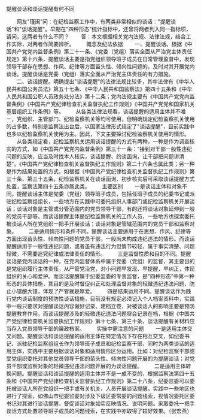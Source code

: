 提醒谈话和谈话提醒有何不同











　　网友"瑾闽"问：在纪检监察工作中，有两类非常相似的谈话："提醒谈话"和"谈话提醒"。早期在"四种形态"统计指标中，还曾将两者列入同一指标项，请问，这两者有什么不同？
　　答：本文根据相关党内法规、法律法规，结合工作实际，对两者作简要辨析。
　　概念及纪法依据
　　一、提醒谈话。根据《中国共产党党内监督条例》第二十一条、《党委（党组）落实全面从严治党主体责任规定》第十六条，提醒谈话主要是指党组织领导班子成员在日常管理监督中，发现领导干部存在思想、作风、纪律等方面苗头性、倾向性问题的，及时对其开展党内谈话。提醒谈话是党委（党组）落实全面从严治党主体责任的有力措施。
　　二、谈话提醒。明确提出"谈话提醒"的法律法规比较多，其中法律有《中华人民共和国公务员法》第五十七条、《中华人民共和国监察法》第四十五条和《中华人民共和国公职人员政务处分法》第十二条；党内法规主要有《中国共产党党内监督条例》《中国共产党纪律检查机关监督执纪工作规则》《中国共产党党和国家机关基层组织工作条例》等。
　　从各类法律法规看，谈话提醒的适用主体并不唯一，党组织、主管部门、纪检监察机关等均可使用，但明确规定纪检监察机关使用的占多数，特别是监察法出台后，以国家法律形式规定了"谈话提醒"，目前实践中也多以纪检监察机关使用为主。因此，下文主要探讨纪检监察机关使用的情形。
　　从各类规定看，纪检监察机关运用谈话提醒的方式有两种，一种是作为调查核实的方式，如《中国共产党党内监督条例》第三十一条："接到对干部一般性违纪问题的反映，应当及时找本人核实，谈话提醒、约谈函询，让干部把问题讲清楚"。《中国共产党纪律检查机关监督执纪工作规则》第二十六条也属此类；另一种是作为结果处置的方式，如根据《中国共产党纪律检查机关监督执纪工作规则》第三十条、第三十五条，纪检监察机关在谈话函询、初步核实后可采取谈话提醒方式处置，监察法第四十五条亦属此类。
　　主要区别
　　一是谈话主体和对象不同。提醒谈话主体是党委（党组）领导班子成员，包括任班子成员的纪委书记或派驻纪检监察组组长，一些地方在实践中可委托组织人事部门或纪检监察机关开展谈话；谈话对象是主管或分管范围内的党员领导干部，有的还将谈话对象延伸到一般的党员干部等。而谈话提醒主体是纪检监察机关的工作人员，一些地方也探索委托被谈话人所在党组织一把手开展谈话；谈话对象是管辖范围内的党员干部和监察对象。
　　二是适用情形和条件不同。提醒谈话主要适用于在思想、作风、纪律等方面出现苗头性、倾向性问题的党员干部，一般尚未构成违纪违法的情形。而谈话提醒适用于一般性违纪问题，或者虽有违法行为但情节较轻，属于事实清楚、问题轻微，不需要追究纪律或法律责任的情形。
　　三是监督性质和目的不同。提醒谈话是党内谈话的一种，在党内监督体系中属于党委（党组）的监督，其主要目的是党组织履行主体责任，从严管党治党，对小问题早发现、早提醒、早纠正，体现组织的关心和爱护。而谈话提醒属于纪委监委的专责监督，是"四种形态"中第一种形态的具体措施，其目的是及时督促纠正和处理监督对象的轻微违纪违法问题，防止小错酿大错，体现了严管就是厚爱。
　　四是结果运用不同。提醒谈话作为践行党内谈话制度的预防性谈话措施，目前没有规定必须记入个人档案资料中，实践中一般只要求对提醒谈话内容做好记录、建档立卷，对被谈话人的影响主要是预防提醒教育作用。而谈话提醒涉及的轻微违纪违法问题将会记录在档，根据《中国共产党纪律检查机关监督执纪工作规则》第十七条、第三十条，谈话提醒有关材料应当存入党员领导干部的廉政档案。
　　实操中需注意的问题
　　一是适用主体交叉问题。提醒谈话和谈话提醒的适用主体在特定情况下存在相互交叉，如纪委书记、派驻纪检监察组组长作为领导班子成员和纪检监察干部，同时为两类谈话的适用主体，实践中主要根据谈话对象和适用情形区分运用。比如：对纪检监察干部或受党组织委托对其他党员领导干部的苗头性、倾向性问题开展的为提醒谈话；对党员干部或监察对象的轻微违纪违法问题开展的为谈话提醒。
　　二是适用主体转换问题。提醒谈话和谈话提醒的适用主体并不是一成不变的，根据监察法第四十五条和《中国共产党纪律检查机关监督执纪工作规则》第二十八条，纪委监委可以委托被谈话人所在党组织一把手或有关机关、人员开展谈话提醒。实践中一些地区也进行了探索，如佛山市纪委监委对涉及下级区委常委的问题线索，视情况委托区委书记对其进行谈话提醒，督促谈话对象如实反映情况、说明问题。采取委托一把手谈话方式处置领导班子成员的问题线索，在实践中亦取得了较好效果。（张宏燕）
